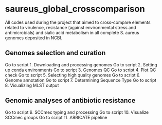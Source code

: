 # saureus_global_crosscomparison
All codes used during the project that aimed to cross-compare elements related to virulence, resistance (against environmental stress and antimicrobials) and sialic acid metabolism in all complete S. aureus genomes deposited in NCBI. 

## Genomes selection and curation
Go to script 1. Downloading and processing genomes
Go to script 2. Setting up conda environments
Go to script 3. Genomes QC
Go to script 4. Plot QC check
Go to script 5. Selecting high quality genomes
Go to script 6. Genome annotation
Go to script 7. Determining Sequence Type
Go to script 8. Visualizing MLST output

## Genomic analyses of antibiotic resistance
Go to script 9. SCCmec typing and processing 
Go to script 10. Visualize SCCmec groups
Go to script 11. ABRICATE pipeline
